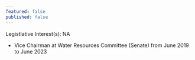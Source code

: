 ```yaml
---
featured: false
published: false
---
```

Legistlative Interest(s): NA

* Vice Chairman at Water Resources Committee (Senate) from June 2019 to June 2023